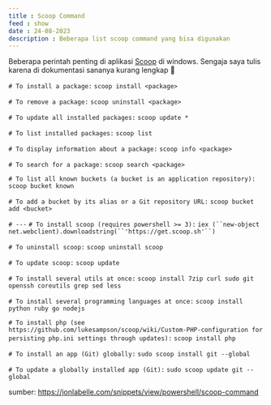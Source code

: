 ```yaml
---
title : Scoop Command
feed : show
date : 24-08-2023
description : Beberapa list scoop command yang bisa digunakan
---
```


Beberapa perintah penting di aplikasi [Scoop](https://scoop.sh/) di windows. Sengaja saya tulis karena di dokumentasi sananya kurang lengkap 🫣

`# To install a package:`
`scoop install <package>`

`# To remove a package:`
`scoop uninstall <package>`

`# To update all installed packages:`
`scoop update *`

`# To list installed packages:`
`scoop list`

`# To display information about a package:`
`scoop info <package>`

`# To search for a package:`
`scoop search <package>`

`# To list all known buckets (a bucket is an application repository):`
`scoop bucket known`

`# To add a bucket by its alias or a Git repository URL:`
`scoop bucket add <bucket>`

`# ---`
`# To install scoop (requires powershell >= 3):`
`iex (``new-object` `net.webclient).downloadstring(``'https://get.scoop.sh'``)`

`# To uninstall scoop:`
`scoop uninstall scoop`

`# To update scoop:`
`scoop update`

`# To install several utils at once:`
`scoop install 7zip curl sudo git openssh coreutils grep sed less`

`# To install several programming languages at once:`
`scoop install python ruby go nodejs`

`# To install php (see https://github.com/lukesampson/scoop/wiki/Custom-PHP-configuration for persisting php.ini settings through updates):`
`scoop install php`

`# To install an app (Git) globally:`
`sudo scoop install git --global`

`# To update a globally installed app (Git):`
`sudo scoop update git --global`

sumber: https://jonlabelle.com/snippets/view/powershell/scoop-command